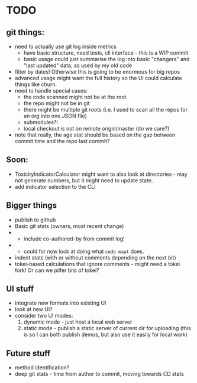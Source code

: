 # TODO

## git things:
- need to actually use git log inside metrics
  - have basic structure, need tests, cli interface - this is a WIP commit
  - basic usage could just summarise the log into basic "changers" and "last updated" data, as used by my old code
- filter by dates! Otherwise this is going to be enormous for big repos
- advanced usage might want the full history so the UI could calculate things like churn.
- need to handle special cases:
  - the code scanned might not be at the root
  - the repo might not be in git
  - there might be multiple git roots (i.e. I used to scan all the repos for an org into one JSON file)
  - submodules?!
  - local checkout is not on remote origin/master (do we care?)
- note that really, the age stat should be based on the gap between commit time and the repo last commit?

## Soon:
* ToxicityIndicatorCalculator might want to also look at directories - may not generate numbers, but it might need to update state.
* add indicator selection to the CLI

## Bigger things
* publish to github
* Basic git stats (owners, most recent change)
* * include co-authored-by from commit log!
* * could for now look at doing what `code-maat` does.
* indent stats (with or without comments depending on the next bit)
* tokei-based calculations that ignore comments - might need a tokei fork! Or can we pilfer bits of tokei?

## UI stuff
* integrate new formats into existing UI
* look at new UI?
* consider two UI modes:
  1. dynamic mode - just host a local web server
  2. static mode - publish a static server of current dir for uploading
  (this is so I can both publish demos, but also use it easily for local work)

## Future stuff
* method identification?
* deep git stats - time from author to commit, moving towards CD stats